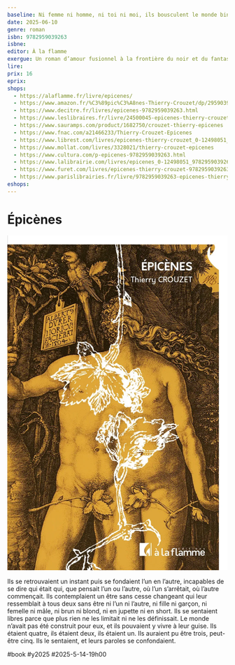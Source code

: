 ```yaml
---
baseline: Ni femme ni homme, ni toi ni moi, ils bousculent le monde binaire 
date: 2025-06-10
genre: roman
isbn: 9782959039263
isbne: 
editor: À la flamme
exergue: Un roman d’amour fusionnel à la frontière du noir et du fantastique
lire: 
prix: 16
eprix:
shops:
  - https://alaflamme.fr/livre/epicenes/
  - https://www.amazon.fr/%C3%89pic%C3%A8nes-Thierry-Crouzet/dp/2959039262/
  - https://www.decitre.fr/livres/epicenes-9782959039263.html
  - https://www.leslibraires.fr/livre/24500045-epicenes-thierry-crouzet-a-la-flamme
  - https://www.sauramps.com/product/1682750/crouzet-thierry-epicenes
  - https://www.fnac.com/a21466233/Thierry-Crouzet-Epicenes
  - https://www.librest.com/livres/epicenes-thierry-crouzet_0-12498051_9782959039263.html
  - https://www.mollat.com/livres/3328021/thierry-crouzet-epicenes
  - https://www.cultura.com/p-epicenes-9782959039263.html
  - https://www.lalibrairie.com/livres/epicenes_0-12498051_9782959039263.html
  - https://www.furet.com/livres/epicenes-thierry-crouzet-9782959039263.html
  - https://www.parislibrairies.fr/livre/9782959039263-epicenes-thierry-crouzet/
eshops:
---
```


# Épicènes

![Épicènes](_i/Epicenes-cover.webp)

Ils se retrouvaient un instant puis se fondaient l’un en l’autre, incapables de se dire qui était qui, que pensait l’un ou l’autre, où l’un s’arrêtait, où l’autre commençait. Ils contemplaient un être sans cesse changeant qui leur ressemblait à tous deux sans être ni l’un ni l’autre, ni fille ni garçon, ni femelle ni mâle, ni brun ni blond, ni en jupette ni en short. Ils se sentaient libres parce que plus rien ne les limitait ni ne les définissait. Le monde n’avait pas été construit pour eux, et ils pouvaient y vivre à leur guise. Ils étaient quatre, ils étaient deux, ils étaient un. Ils auraient pu être trois, peut-être cinq. Ils le sentaient, et leurs paroles se confondaient. 

#book #y2025 #2025-5-14-19h00
